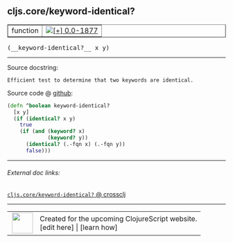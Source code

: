 ## cljs.core/keyword-identical?



 <table border="1">
<tr>
<td>function</td>
<td><a href="https://github.com/cljsinfo/cljs-api-docs/tree/0.0-1877"><img valign="middle" alt="[+] 0.0-1877" title="Added in 0.0-1877" src="https://img.shields.io/badge/+-0.0--1877-lightgrey.svg"></a> </td>
</tr>
</table>


 <samp>
(__keyword-identical?__ x y)<br>
</samp>

---





Source docstring:

```
Efficient test to determine that two keywords are identical.
```


Source code @ [github](https://github.com/clojure/clojurescript/blob/r3058/src/cljs/cljs/core.cljs#L2604-L2612):

```clj
(defn ^boolean keyword-identical?
  [x y]
  (if (identical? x y)
    true
    (if (and (keyword? x)
             (keyword? y))
      (identical? (.-fqn x) (.-fqn y))
      false)))
```

<!--
Repo - tag - source tree - lines:

 <pre>
clojurescript @ r3058
└── src
    └── cljs
        └── cljs
            └── <ins>[core.cljs:2604-2612](https://github.com/clojure/clojurescript/blob/r3058/src/cljs/cljs/core.cljs#L2604-L2612)</ins>
</pre>

-->

---



###### External doc links:

[`cljs.core/keyword-identical?` @ crossclj](http://crossclj.info/fun/cljs.core.cljs/keyword-identical%3F.html)<br>

---

 <table>
<tr><td>
<img valign="middle" align="right" width="48px" src="http://i.imgur.com/Hi20huC.png">
</td><td>
Created for the upcoming ClojureScript website.<br>
[edit here] | [learn how]
</td></tr></table>

[edit here]:https://github.com/cljsinfo/cljs-api-docs/blob/master/cljsdoc/cljs.core_keyword-identicalQMARK.cljsdoc
[learn how]:https://github.com/cljsinfo/cljs-api-docs/wiki/cljsdoc-files

<!--

This information was too distracting to show to readers, but I'll leave it
commented here since it is helpful to:

- pretty-print the data used to generate this document
- and show how to retrieve that data



The API data for this symbol:

```clj
{:return-type boolean,
 :ns "cljs.core",
 :name "keyword-identical?",
 :signature ["[x y]"],
 :history [["+" "0.0-1877"]],
 :type "function",
 :full-name-encode "cljs.core_keyword-identicalQMARK",
 :source {:code "(defn ^boolean keyword-identical?\n  [x y]\n  (if (identical? x y)\n    true\n    (if (and (keyword? x)\n             (keyword? y))\n      (identical? (.-fqn x) (.-fqn y))\n      false)))",
          :title "Source code",
          :repo "clojurescript",
          :tag "r3058",
          :filename "src/cljs/cljs/core.cljs",
          :lines [2604 2612]},
 :full-name "cljs.core/keyword-identical?",
 :docstring "Efficient test to determine that two keywords are identical."}

```

Retrieve the API data for this symbol:

```clj
;; from Clojure REPL
(require '[clojure.edn :as edn])
(-> (slurp "https://raw.githubusercontent.com/cljsinfo/cljs-api-docs/catalog/cljs-api.edn")
    (edn/read-string)
    (get-in [:symbols "cljs.core/keyword-identical?"]))
```

-->
